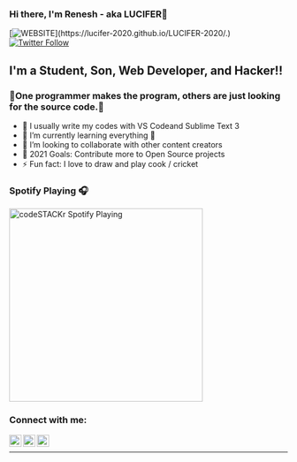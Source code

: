 ### Hi there, I'm Renesh - aka LUCIFER👋
[![WEBSITE](https://img.shields.io/website?label=WEBSITE&style=for-the-badge&url=https%3A%2F%2F.lucifer-2020.github.io/LUCIFER-2020/.)](https://lucifer-2020.github.io/LUCIFER-2020/.)
[![Twitter Follow](https://img.shields.io/twitter/follow/SuvarnaRenesh?color=1DA1F2&logo=twitter&style=for-the-badge)](https://mobile.twitter.com/SuvarnaRenesh)
## I'm a Student, Son, Web Developer, and Hacker!!

### 📃One programmer makes the program, others are just looking for the source code.📃
- 🔭 I usually write my codes with VS Codeand Sublime Text 3
- 🌱 I’m currently learning everything 🤣
- 👯 I’m looking to collaborate with other content creators
- 🥅 2021 Goals: Contribute more to Open Source projects
- ⚡ Fun fact: I love to draw and play cook / cricket


### Spotify Playing 🎧

[<img src="https://now-playing-codestackr.vercel.app/api/spotify-playing" alt="codeSTACKr Spotify Playing" width="350" />](https://open.spotify.com/user/swyqyimdc12jajde4vpwd2x1b)

### Connect with me:

[<img align="left" alt="codeSTACKr | Website" width="22px" src="https://visualpharm.com/assets/80/Globe%20Earth-595b40b65ba036ed117d1cfe.svg" />][Website]
[<img align="left" alt="codeSTACKr | Twitter" width="22px" src="https://cdn.jsdelivr.net/npm/simple-icons@v3/icons/twitter.svg" />][twitter]
[<img align="left" alt="codeSTACKr | Instagram" width="22px" src="https://cdn.jsdelivr.net/npm/simple-icons@v3/icons/instagram.svg" />][instagram]


<br />


---


</details>


[website]: https://www.w3schools.com
[twitter]: https://mobile.twitter.com/SuvarnaRenesh
[instagram]: https://www.instagram.com/renesh_2020
